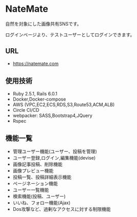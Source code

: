 # NateMate
自然を対象にした画像共有SNSです。

ログインページより、テストユーザーとしてログインできます。

## URL
- https://natemate.com

## 使用技術
- Ruby 2.5.1, Rails 6.0.1
- Docker,Docker-compose
- AWS (VPC,EC2,ECS,RDS,S3,Route53,ACM,ALB)
- Circle CI/CD
- webpacker: SASS,Bootstrap4,JQuery
- Rspec

## 機能一覧
- 管理ユーザー機能(ユーザー、投稿を管理)
- ユーザー登録,ログイン,編集機能(devise)
- 画像記事投稿、削除機能
- 画像プレビュー機能
- 投稿一覧、投稿詳細表示機能
- ページネーション機能
- ユーザー一覧機能
- 検索機能(投稿、ユーザー)
- いいね、フォロー機能(Ajax)
- Dos攻撃など、過剰なアクセスに対する制限機能
